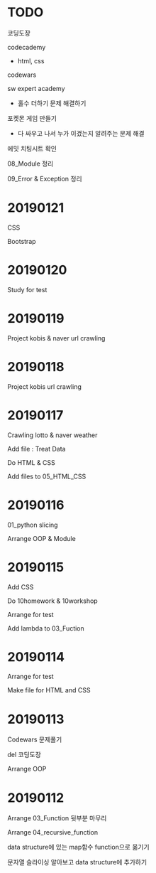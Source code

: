 # TODO

코딩도장

codecademy

* html, css

codewars

sw expert academy

* 홀수 더하기 문제 해결하기

포켓몬 게임 만들기

* 다 싸우고 나서 누가 이겼는지 알려주는 문제 해결

에밋 치팅시트 확인

08_Module 정리

09_Error & Exception 정리



# 20190121

CSS

Bootstrap

# 20190120

Study for test

# 20190119

Project kobis & naver url crawling

# 20190118

Project kobis url crawling

# 20190117

Crawling lotto & naver weather 

Add file : Treat Data

Do HTML & CSS

Add files to 05_HTML_CSS

# 20190116

01_python slicing

Arrange OOP & Module

# 20190115

Add CSS

Do 10homework & 10workshop

Arrange for test

Add lambda to 03_Fuction

# 20190114

Arrange for test

Make file for HTML and CSS

# 20190113

Codewars 문제풀기

del 코딩도장

Arrange OOP

# 20190112

Arrange 03_Function 뒷부분 마무리

Arrange 04_recursive_function

data structure에 있는 map함수 function으로 옮기기

문자열 슬라이싱 알아보고 data structure에 추가하기

